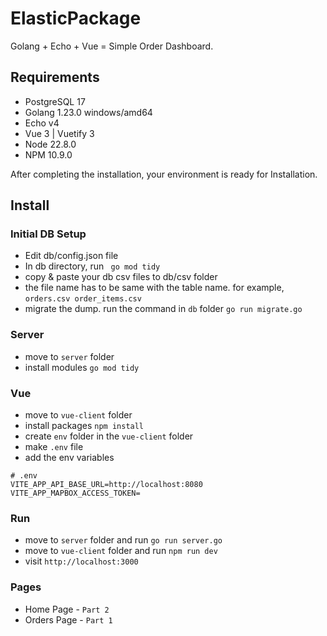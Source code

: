 # ElasticPackage

Golang + Echo + Vue = Simple Order Dashboard.


## Requirements

- PostgreSQL 17
- Golang 1.23.0 windows/amd64
- Echo v4
- Vue 3 | Vuetify 3
- Node 22.8.0
- NPM 10.9.0


After completing the installation, your environment is ready for Installation.

## Install

### Initial DB Setup
- Edit db/config.json file
- In db directory, run ``` go mod tidy```
- copy & paste your db csv files to db/csv folder
- the file name has to be same with the table name. for example, ``` orders.csv order_items.csv ```
- migrate the dump. run the command in ``` db ``` folder ``` go run migrate.go ```

### Server
- move to ```server``` folder
- install modules ```go mod tidy```

### Vue
- move to ```vue-client``` folder
- install packages ``` npm install ```
- create ```env``` folder in the ```vue-client``` folder
- make ```.env``` file
- add the env variables
```
# .env
VITE_APP_API_BASE_URL=http://localhost:8080
VITE_APP_MAPBOX_ACCESS_TOKEN=
```
### Run 
- move to ```server``` folder and run ```go run server.go```
- move to ```vue-client``` folder and run ```npm run dev```
- visit ```http://localhost:3000```

### Pages
- Home Page - ```Part 2```
- Orders Page - ```Part 1```
